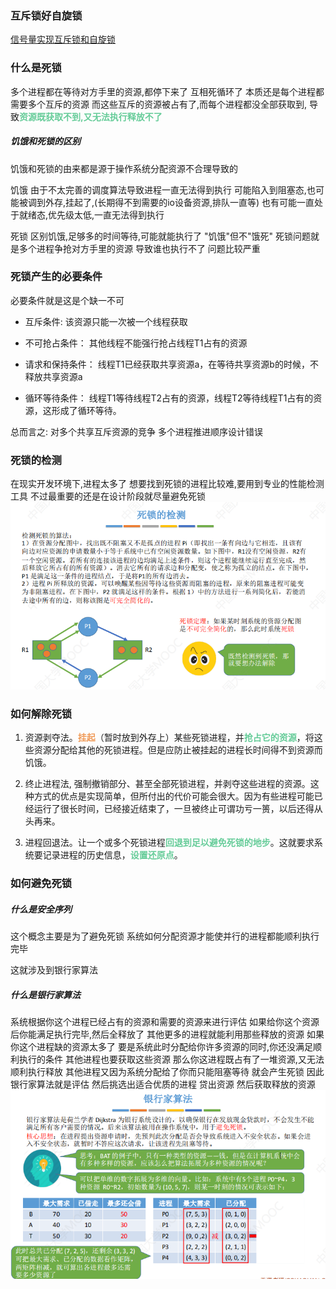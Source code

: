 ### 互斥锁好自旋锁
[信号量实现互斥锁和自旋锁](第三章_进程互斥与同步###锁)

### 什么是死锁
多个进程都在等待对方手里的资源,都停下来了
互相死循环了
本质还是每个进程都需要多个互斥的资源
而这些互斥的资源被占有了,而每个进程都没全部获取到,
导致<font color=#66CC99 style=" font-weight:bold;">资源既获取不到,又无法执行释放不了</font>

##### 饥饿和死锁的区别
饥饿和死锁的由来都是源于操作系统分配资源不合理导致的

饥饿
由于不太完善的调度算法导致进程一直无法得到执行
可能陷入到阻塞态,也可能被调到外存,挂起了,(长期得不到需要的io设备资源,排队一直等)
也有可能一直处于就绪态,优先级太低,一直无法得到执行

死锁
区别饥饿,足够多的时间等待,可能就能执行了
"饥饿"但不"饿死"
死锁问题就是多个进程争抢对方手里的资源
导致谁也执行不了
问题比较严重


### 死锁产生的必要条件
必要条件就是这是个缺一不可
* 互斥条件:
该资源只能一次被一个线程获取

* 不可抢占条件：
其他线程不能强行抢占线程T1占有的资源

* 请求和保持条件：
线程T1已经获取共享资源a，在等待共享资源b的时候，不释放共享资源a

* 循环等待条件：
线程T1等待线程T2占有的资源，线程T2等待线程T1占有的资源，这形成了循环等待。

总而言之:
对多个共享互斥资源的竞争
多个进程推进顺序设计错误


### 死锁的检测
在现实开发环境下,进程太多了
想要找到死锁的进程比较难,要用到专业的性能检测工具
不过最重要的还是在设计阶段就尽量避免死锁
![](img/Pasted%20image%2020220930212920.png)

### 如何解除死锁
1. 资源剥夺法。<font color=#F09B59 style=" font-weight:bold;">挂起</font>（暂时放到外存上）某些死锁进程，并<font color=#66CC99 style=" font-weight:bold;">抢占它的资源</font>，将这些资源分配给其他的死锁进程。但是应防止被挂起的进程长时间得不到资源而饥饿。

2. 终止进程法, 强制撤销部分、甚至全部死锁进程，并剥夺这些进程的资源。这种方式的优点是实现简单，但所付出的代价可能会很大。因为有些进程可能已经运行了很长时间，已经接近结束了，一旦被终止可谓功亏一篑，以后还得从头再来。

3. 进程回退法。让一个或多个死锁进程<font color=#66CC99 style=" font-weight:bold;">回退到足以避免死锁的地步</font>。这就要求系统要记录进程的历史信息，<font color=#66CC99 style=" font-weight:bold;">设置还原点</font>。


### 如何避免死锁
##### 什么是安全序列
这个概念主要是为了避免死锁
系统如何分配资源才能使并行的进程都能顺利执行完毕

这就涉及到银行家算法

##### 什么是银行家算法
系统根据你这个进程已经占有的资源和需要的资源来进行评估
如果给你这个资源后你能满足执行完毕,然后全释放了
其他更多的进程就能利用那些释放的资源
如果你这个进程缺的资源太多了
要是系统此时分配给你许多资源的同时,你还没满足顺利执行的条件
其他进程也要获取这些资源
那么你这进程既占有了一堆资源,又无法顺利执行释放
其他进程又因为系统分配给了你而只能阻塞等待
就会产生死锁
因此银行家算法就是评估
然后挑选出适合优质的进程
贷出资源
然后获取释放的资源
![](img/Pasted%20image%2020220930230628.png)

